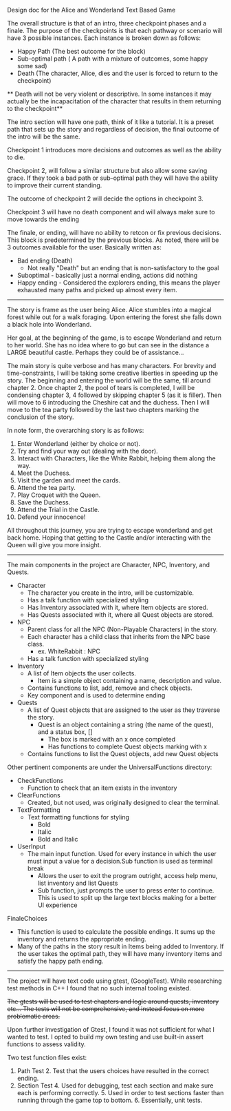 Design doc for the Alice and Wonderland Text Based Game 

The overall structure is that of an intro, three checkpoint phases and a finale. The purpose of the checkpoints is that each pathway or scenario will have 
3 possible instances. Each instance is broken down as follows: 
- Happy Path (The best outcome for the block)
- Sub-optimal path ( A path with a mixture of outcomes, some happy some sad)
- Death (The character, Alice, dies and the user is forced to return to the checkpoint)

** Death will not be very violent or descriptive. In some instances it may actually be 
the incapacitation of the character that results in them returning to the checkpoint**

The intro section will have one path, think of it like a tutorial. It is a preset path that sets up the story and regardless of decision, the final outcome of the intro
will be the same. 

Checkpoint 1 introduces more decisions and outcomes as well as the ability to die. 

Checkpoint 2, will follow a similar structure but also allow some saving grace. If they took a bad path or sub-optimal path
they will have the ability to improve their current standing. 

The outcome of checkpoint 2 will decide the options in checkpoint 3. 

Checkpoint 3 will have no death component and will always make sure to move towards the ending

The finale, or ending, will have no ability to retcon or fix previous decisions. This block is predetermined 
by the previous blocks. As noted, there will be 3 outcomes available for the user. Basically written as:
- Bad ending (Death)
  - Not really "Death" but an ending that is non-satisfactory to the goal
- Suboptimal - basically just a normal ending, actions did nothing
- Happy ending - Considered the explorers ending, this means the player exhausted many paths and picked up almost every item.

________________________________________________________

The story is frame as the user being Alice. Alice stumbles into a magical forest while out for a walk foraging. Upon entering the forest 
she falls down a black hole into Wonderland. 

Her goal, at the beginning of the game, is to escape Wonderland and return to her world. 
She has no idea where to go but can see in the distance a LARGE beautiful castle. Perhaps they could be of assistance...

The main story is quite verbose and has many characters. For brevity and time-constraints, I will be taking some creative liberties in speeding up  the story. 
The beginning and entering the world will be the same, till around chapter 2. Once chapter 2, the pool of tears is completed, I will be condensing chapter 3, 4 followed 
by skipping chapter 5 (as it is filler). Then will move to 6 introducing the Cheshire cat and the duchess. Then I will move to the tea party followed by the last two chapters marking 
the conclusion of the story. 

In note form, the overarching story is as follows:
1. Enter Wonderland (either by choice or not).
2. Try and find your way out (dealing with the door).
3. Interact with Characters, like the White Rabbit, helping them along the way.
4. Meet the Duchess. 
5. Visit the garden and meet the cards.
6. Attend the tea party.
7. Play Croquet with the Queen.
8. Save the Duchess.
9. Attend the Trial in the Castle.
10. Defend your innocence!

All throughout this journey, you are trying to escape wonderland and get back home. Hoping that getting to the Castle and/or interacting with the Queen will give you more insight.

_________________________________________________________
The main components in the project are Character, NPC, Inventory, and Quests. 

- Character
  - The character you create in the intro, will be customizable.
  - Has a talk function with specialized styling
  - Has Inventory associated with it, where Item objects are stored.
  - Has Quests associated with it, where all Quest objects are stored.
- NPC
  - Parent class for all the NPC (Non-Playable Characters) in the story.
  - Each character has a child class that inherits from the NPC base class.
    - ex. WhiteRabbit : NPC
  - Has a talk function with specialized styling
- Inventory
  - A list of Item objects the user collects.
    - Item is a simple object containing a name, description and value.
  - Contains functions to list, add, remove and check objects.
  - Key component and is used to determine ending
- Quests
  - A list of Quest objects that are assigned to the user as they traverse the story.
    - Quest is an object containing a string (the name of the quest), and a status box, []
      - The box is marked with an x once completed
      - Has functions to complete Quest objects marking with x
  - Contains functions to list the Quest objects, add new Quest objects

Other pertinent components are under the UniversalFunctions directory:
  - CheckFunctions
    - Function to check that an item exists in the inventory
  - ClearFunctions
    - Created, but not used, was originally designed to clear the terminal.
  - TextFormatting
    - Text formatting functions for styling
      - Bold
      - Italic
      - Bold and Italic
  - UserInput
    - The main input function. Used for every instance in which the user must input a value for a decision.Sub function is used as terminal break
      - Allows the user to exit the program outright, access help menu, list inventory and list Quests
      - Sub function, just prompts the user to press enter to continue. This is used to split up the large text blocks making for a better UI experience

FinaleChoices
- This function is used to calculate the possible endings. It sums up the inventory and returns the appropriate ending.
- Many of the paths in the story result in Items being added to Inventory. If the user takes the optimal path, they will have many inventory items and satisfy the happy path ending.
_________________________________________________________

The project will have text code using gtest, (GoogleTest). While researching test methods in C++ I found that no such internal 
tooling existed. 

~~The gtests will be used to test chapters and logic around quests, inventory etc...
The tests will not be comprehensive, and instead focus on more problematic areas.~~ 

Upon further investigation of Gtest, I found it was not sufficient for what I wanted to test. I opted to build my own testing and use 
built-in assert functions to assess validity.

Two test function files exist:
1. Path Test
   2. Test that the users choices have resulted in the correct ending.
3. Section Test
   4. Used for debugging, test each section and make sure each is performing correctly.
   5. Used in order to test sections faster than running through the game top to bottom.
   6. Essentially, unit tests.

